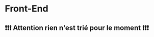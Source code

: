 # Front-End

## :exclamation::exclamation::exclamation: Attention rien n'est trié pour le moment :exclamation::exclamation::exclamation: 